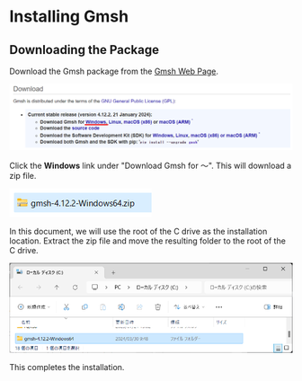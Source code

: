 # Installing Gmsh

## Downloading the Package

Download the Gmsh package from the [Gmsh Web Page](https://gmsh.info/).

![image-20240330094424125](.\assets\image-20240330094424125.png)

Click the **Windows** link under "Download Gmsh for ～". This will download a zip file.

![image-20240330094708048](.\assets\image-20240330094708048.png)

In this document, we will use the root of the C drive as the installation location. Extract the zip file and move the resulting folder to the root of the C drive.

![image-20240330094846839](.\assets\image-20240330094846839.png)

This completes the installation.
